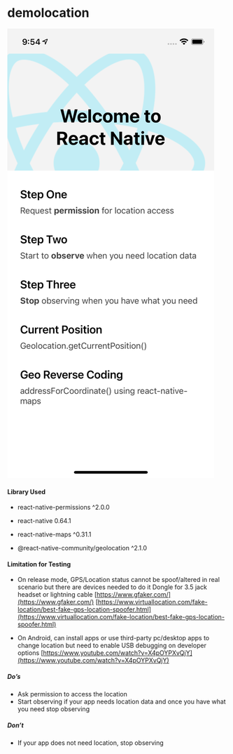 # demolocation

![sample demo](https://github.com/mechazod/demolocation/blob/main/demosample.png)

#### Library Used
- react-native-permissions ^2.0.0

- react-native 0.64.1

- react-native-maps ^0.31.1

- @react-native-community/geolocation ^2.1.0


#### Limitation for Testing

- On release mode, GPS/Location status cannot be spoof/altered in real scenario but there are devices needed to do it
Dongle for 3.5 jack headset or lightning cable [https://www.gfaker.com/](https://www.gfaker.com/) [https://www.virtuallocation.com/fake-location/best-fake-gps-location-spoofer.html](https://www.virtuallocation.com/fake-location/best-fake-gps-location-spoofer.html)


- On Android, can install apps or use third-party pc/desktop apps to change location but need to enable USB debugging on developer options [https://www.youtube.com/watch?v=X4pOYPXvQjY](https://www.youtube.com/watch?v=X4pOYPXvQjY)

 

##### Do’s
- Ask permission to access the location
- Start observing if your app needs location data and once you have what you need stop observing

##### Don’t
- If your app does not need location, stop observing

